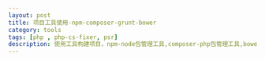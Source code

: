 ```yaml
---
layout: post
title: 项目工具使用-npm-composer-grunt-bower
category: tools
tags: [php , php-cs-fixer, psr]
description: 使用工具构建项目，npm-node包管理工具,composer-php包管理工具,bower-前端资源管理工具,grunt-前端任务管理构建工具
---
```


